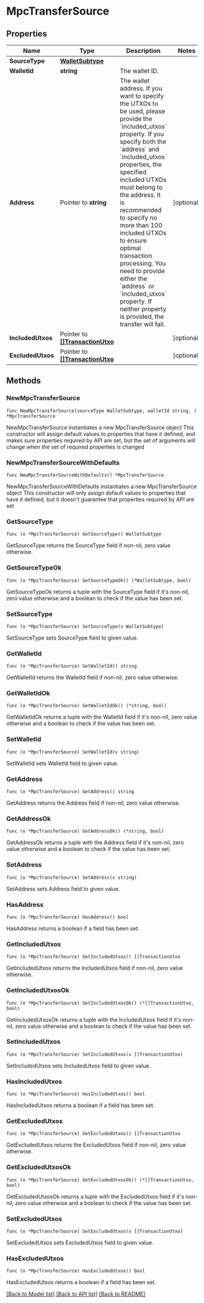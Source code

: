 # MpcTransferSource

## Properties

Name | Type | Description | Notes
------------ | ------------- | ------------- | -------------
**SourceType** | [**WalletSubtype**](WalletSubtype.md) |  | 
**WalletId** | **string** | The wallet ID. | 
**Address** | Pointer to **string** | The wallet address. If you want to specify the UTXOs to be used, please provide the &#x60;included_utxos&#x60; property. If you specify both the &#x60;address&#x60; and &#x60;included_utxos&#x60; properties, the specified included UTXOs must belong to the address. It is recommended to specify no more than 100 included UTXOs to ensure optimal transaction processing.  You need to provide either the &#x60;address&#x60; or &#x60;included_utxos&#x60; property. If neither property is provided, the transfer will fail.  | [optional] 
**IncludedUtxos** | Pointer to [**[]TransactionUtxo**](TransactionUtxo.md) |  | [optional] 
**ExcludedUtxos** | Pointer to [**[]TransactionUtxo**](TransactionUtxo.md) |  | [optional] 

## Methods

### NewMpcTransferSource

`func NewMpcTransferSource(sourceType WalletSubtype, walletId string, ) *MpcTransferSource`

NewMpcTransferSource instantiates a new MpcTransferSource object
This constructor will assign default values to properties that have it defined,
and makes sure properties required by API are set, but the set of arguments
will change when the set of required properties is changed

### NewMpcTransferSourceWithDefaults

`func NewMpcTransferSourceWithDefaults() *MpcTransferSource`

NewMpcTransferSourceWithDefaults instantiates a new MpcTransferSource object
This constructor will only assign default values to properties that have it defined,
but it doesn't guarantee that properties required by API are set

### GetSourceType

`func (o *MpcTransferSource) GetSourceType() WalletSubtype`

GetSourceType returns the SourceType field if non-nil, zero value otherwise.

### GetSourceTypeOk

`func (o *MpcTransferSource) GetSourceTypeOk() (*WalletSubtype, bool)`

GetSourceTypeOk returns a tuple with the SourceType field if it's non-nil, zero value otherwise
and a boolean to check if the value has been set.

### SetSourceType

`func (o *MpcTransferSource) SetSourceType(v WalletSubtype)`

SetSourceType sets SourceType field to given value.


### GetWalletId

`func (o *MpcTransferSource) GetWalletId() string`

GetWalletId returns the WalletId field if non-nil, zero value otherwise.

### GetWalletIdOk

`func (o *MpcTransferSource) GetWalletIdOk() (*string, bool)`

GetWalletIdOk returns a tuple with the WalletId field if it's non-nil, zero value otherwise
and a boolean to check if the value has been set.

### SetWalletId

`func (o *MpcTransferSource) SetWalletId(v string)`

SetWalletId sets WalletId field to given value.


### GetAddress

`func (o *MpcTransferSource) GetAddress() string`

GetAddress returns the Address field if non-nil, zero value otherwise.

### GetAddressOk

`func (o *MpcTransferSource) GetAddressOk() (*string, bool)`

GetAddressOk returns a tuple with the Address field if it's non-nil, zero value otherwise
and a boolean to check if the value has been set.

### SetAddress

`func (o *MpcTransferSource) SetAddress(v string)`

SetAddress sets Address field to given value.

### HasAddress

`func (o *MpcTransferSource) HasAddress() bool`

HasAddress returns a boolean if a field has been set.

### GetIncludedUtxos

`func (o *MpcTransferSource) GetIncludedUtxos() []TransactionUtxo`

GetIncludedUtxos returns the IncludedUtxos field if non-nil, zero value otherwise.

### GetIncludedUtxosOk

`func (o *MpcTransferSource) GetIncludedUtxosOk() (*[]TransactionUtxo, bool)`

GetIncludedUtxosOk returns a tuple with the IncludedUtxos field if it's non-nil, zero value otherwise
and a boolean to check if the value has been set.

### SetIncludedUtxos

`func (o *MpcTransferSource) SetIncludedUtxos(v []TransactionUtxo)`

SetIncludedUtxos sets IncludedUtxos field to given value.

### HasIncludedUtxos

`func (o *MpcTransferSource) HasIncludedUtxos() bool`

HasIncludedUtxos returns a boolean if a field has been set.

### GetExcludedUtxos

`func (o *MpcTransferSource) GetExcludedUtxos() []TransactionUtxo`

GetExcludedUtxos returns the ExcludedUtxos field if non-nil, zero value otherwise.

### GetExcludedUtxosOk

`func (o *MpcTransferSource) GetExcludedUtxosOk() (*[]TransactionUtxo, bool)`

GetExcludedUtxosOk returns a tuple with the ExcludedUtxos field if it's non-nil, zero value otherwise
and a boolean to check if the value has been set.

### SetExcludedUtxos

`func (o *MpcTransferSource) SetExcludedUtxos(v []TransactionUtxo)`

SetExcludedUtxos sets ExcludedUtxos field to given value.

### HasExcludedUtxos

`func (o *MpcTransferSource) HasExcludedUtxos() bool`

HasExcludedUtxos returns a boolean if a field has been set.


[[Back to Model list]](../README.md#documentation-for-models) [[Back to API list]](../README.md#documentation-for-api-endpoints) [[Back to README]](../README.md)


